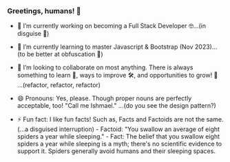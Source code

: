 ### Greetings, humans! 👋

- 🔭 I’m currently working on becoming a Full Stack Developer 🤓...(in disguise 🥸)
  
- 🌱 I’m currently learning to master Javascript & Bootstrap (Nov 2023)...(to be better at obfuscation 🥸)
  
- 👯 I’m looking to collaborate on most anything. There is always something to learn 🧠, ways to improve 🛠, and opportunities to grow! 🌿 ...(refactor, refactor, refactor)

- 😄 Pronouns: Yes, please. Though proper nouns are perfectly acceptable, too!  "Call me Ishmael." ...(do you see the design pattern?)
  
- ⚡ Fun fact: I like fun facts! Such as, Facts and Factoids are not the same.                   (...a disguised interruption)
            - Factoid: "You swallow an average of eight spiders a year while sleeping."
            - Fact: The belief that you swallow eight spiders a year while sleeping is a myth; there's no scientific evidence to support it. Spiders                          generally avoid humans and their sleeping spaces.

